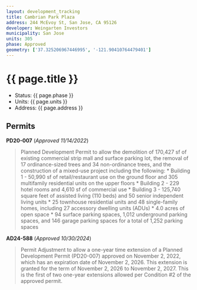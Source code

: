 ```yaml
---
layout: development_tracking
title: Cambrian Park Plaza
address: 244 McEvoy St, San Jose, CA 95126
developer: Weingarten Investors
municipality: San Jose
units: 305
phase: Approved
geometry: ['37.325206967446995', '-121.90410764479401']
---
```

# {{ page.title }}
- Status: {{ page.phase }}
- Units: {{ page.units }}
- Address: {{ page.address }}

## Permits
**PD20-007** (*Approved 11/14/2022*)
>Planned Development Permit to allow the demolition of 170,427 sf of existing commercial strip mall and surface parking lot, the removal of 17 ordinance-sized trees and 34 non-ordinance trees, and the construction of a mixed-use project including the following: * Building 1 - 50,990 sf of retail/restaurant use on the ground floor and 305 multifamily residential units on the upper floors * Building 2 - 229 hotel rooms and 4,610 sf of commercial use * Building 3 - 125,740 square feet of assisted living (110 beds) and 50 senior independent living units * 25 townhouse residential units and 48 single-family homes, including 27 accessory dwelling units (ADUs) * 4.0 acres of open space * 94 surface parking spaces, 1,012 underground parking spaces, and 146 garage parking spaces for a total of 1,252 parking spaces

**AD24-588** (*Approved 10/30/2024*)
>Permit Adjustment to allow a one-year time extension of a Planned Development Permit (PD20-007) approved on November 2, 2022, which has an expiration date of November 2, 2026. This extension is granted for the term of November 2, 2026 to November 2, 2027. This is the first of two one-year extensions allowed per Condition #2 of the approved permit.